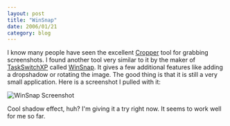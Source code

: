 ```yaml
---
layout: post
title: "WinSnap"
date: 2006/01/21
category: blog
---
```


I know many people have seen the excellent [Cropper](http://blogs.geekdojo.net/brian/articles/Cropper.aspx) tool for grabbing screenshots. I found another tool very similar to it by the maker of [TaskSwitchXP](http://www.ntwind.com/taskswitchxp/) called [WinSnap](http://www.ntwind.com/winsnap/index.html). It gives a few additional features like adding a dropshadow or rotating the image. The good thing is that it is still a very small application. Here is a screenshot I pulled with it:

![WinSnap Screenshot](https://s3.amazonaws.com/mohundro/blog/2006-01-21_0001.jpg)

Cool shadow effect, huh? I'm giving it a try right now. It seems to work well for me so far.


